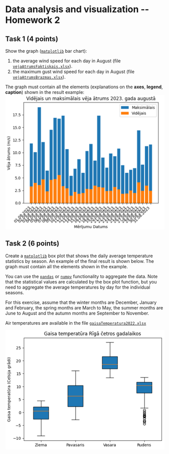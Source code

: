 # Data analysis and visualization -- Homework 2

## Task 1 (4 points)

Show the graph ([`matplotlib`](https://pypi.org/project/matplotlib/) bar chart):
1. the average wind speed for each day in August (file [`vejaAtrumsFaktiskais.xlsx`](./data/vejaAtrumsFaktiskais.xlsx)).
2. the maximum gust wind speed for each day in August (file [`vejaAtrumsBrazmas.xlsx`](./data/vejaAtrumsBrazmas.xlsx)).

The graph must contain all the elements (explanations on the **axes**, **legend**, **caption**) shown in the result example:
![bar chart](./examples/bar-chart.png)


## Task 2 (6 points)

Create a [`matplotlib`](https://pypi.org/project/matplotlib/) box plot that shows the daily average temperature statistics by season.
An example of the final result is shown below. The graph must contain all the elements shown in the example.

You can use the [`pandas`](https://pypi.org/project/pandas/) or [`numpy`](https://pypi.org/project/numpy/) functionality to aggregate the data.
Note that the statistical values are calculated by the box plot function, but you need to aggregate the average temperatures by day for the individual seasons.

For this exercise, assume that the winter months are December, January and February, the spring months are March to May, the summer months are June to August and the autumn months are September to November.

Air temperatures are available in the file [`gaisaTemperatura2022.xlsx`](./data/gaisaTemperatura2022.xlsx)

![box plot](./examples/box-plot.png)
